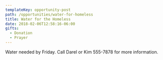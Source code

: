```yaml
---
templateKey: opportunity-post
path: /opportunities/water-for-homeless
title: Water for the Homeless
date: 2018-02-06T12:58:16-06:00
gifts:
  - Donation
  - Prayer
---
```

Water needed by Friday. Call Darel or Kim 555-7878 for more information.
